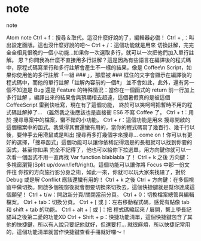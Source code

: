 # note
note


Atom note
Ctrl + f：搜尋＆取代。這沒什麼好說的了，編輯器必備！
Ctrl + ,：叫出設定面版。這也沒什麼好說的吧～
Ctrl + /：這個功能就是用來 切換註解，完完全全相見恨晚的一個小功能…如果你一次選取多行，就可以一次把他們加入單行註解。
恩？你問我為什麼不直接用多行註解？這是因為有些語言在編譯後的程式碼中，原程式碼寫單行和多行註解會產生不一樣的結果，像是 Coffee\n
Script，如果你使用他的多行註解「一組 ### 」，那麼被 ### 框住的文字會顯示在編譯後的程式碼中，而他的單行註解「註解內容前的一個#」
並不會如此，此外，還有另一個不知道是 Bug 還是 Feature 的特殊情況：當你在一個函式的 return 前一行加上多行註解
，編譯出來的結果會與預期相去超遠，這個暑假真的是被這個 CoffeeScript 雷到快吐寫，現在有了這個功能，
終於可以笑呵呵把暫時不用的程式碼註解掉了… （雖然我之後應該也是直接衝 ES6 不寫 Coffee 了。
Ctrl + t：用於 搜尋專案中的檔案，蠻不錯的小功能。
Ctrl + r：這個功能是用來 搜尋開啟的這個檔案中的函式。我覺得其實還蠻有用的，當你的程式碼寫了幾百行、幾千行以後，要伸手去用滑鼠或是叫出
搜尋再多打幾個字來搜尋… come on！你可以有更好的選擇，「搜尋函式」這個功能可以讓你依稀記得涵是的長相就可以找到你要的函式，甚至你如果
完全不記得了，他也可以給你下拉選單，用方向鍵你就可以一次看一個函式不用一直再找 Var function blablabla 了！
Ctrl + k 之後 方向鍵：多視窗瀏覽(Split up/down/left/right)。這個功能可以讓你將 Focus 中那一份文件往
你按的方向施行影分身之術，如此一來，你就可以玩大家來找碴了，對於 Debug 或是解 Conflict 應該還蠻有用的！
Ctrl + k 之後 Ctrl + 方向鍵：在多個視窗中做切換。開啟多個視窗後就會想要切換來切換去，這個快捷鍵就是幫你達成這個願望！
Ctrl + t/w：開啟新分頁/關閉當前分頁。
Ctrl + 0：切換檔案總管與編輯檔案。
Ctrl + tab：切換分頁。
Ctrl + [ 或 ]：左右移動程式碼，感覺有點像 tab 和 shift + tab 的功能。
Ctrl + alt + [ 或 ]：把 程式碼縮起來 / 展開，繫上學長記貓耳之後第二愛的功能XD
Ctrl + Shift + p：快捷功能清單，這個快捷鍵包含了其他的快捷鍵，所以有人說只要記他就好，但還要打… 就很麻煩，所以快捷記常用的，這個功能清單就當作快捷鍵查看手冊就好囉～！
